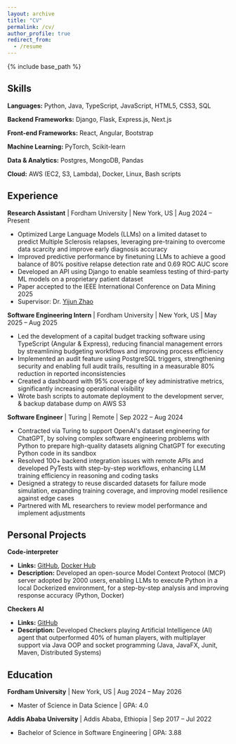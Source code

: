 ```yaml
---
layout: archive
title: "CV"
permalink: /cv/
author_profile: true
redirect_from:
  - /resume
---
```


{% include base_path %}

## Skills

**Languages:** Python, Java, TypeScript, JavaScript, HTML5, CSS3, SQL

**Backend Frameworks:** Django, Flask, Express.js, Next.js

**Front-end Frameworks:** React, Angular, Bootstrap

**Machine Learning:** PyTorch, Scikit-learn

**Data & Analytics:** Postgres, MongoDB, Pandas

**Cloud:** AWS (EC2, S3, Lambda), Docker, Linux, Bash scripts

## Experience

**Research Assistant** | Fordham University | New York, US | Aug 2024 – Present
- Optimized Large Language Models (LLMs) on a limited dataset to predict Multiple Sclerosis relapses, leveraging pre-training to overcome data scarcity and improve early diagnosis accuracy
- Improved predictive performance by finetuning LLMs to achieve a good balance of 80% positive relapse detection rate and 0.69 ROC AUC score
- Developed an API using Django to enable seamless testing of third-party ML models on a proprietary patient dataset
- Paper accepted to the IEEE International Conference on Data Mining 2025
- Supervisor: Dr. [Yijun Zhao](https://storm.cis.fordham.edu/~yzhao/)

**Software Engineering Intern** | Fordham University | New York, US | May 2025 – Aug 2025
- Led the development of a capital budget tracking software using TypeScript (Angular & Express), reducing financial management errors by streamlining budgeting workflows and improving process efficiency
- Implemented an audit feature using PostgreSQL triggers, strengthening security and enabling full audit trails, resulting in a measurable 80% reduction in reported inconsistencies
- Created a dashboard with 95% coverage of key administrative metrics, significantly increasing operational visibility
- Wrote bash scripts to automate deployment to the development server, & backup database dump on AWS S3

**Software Engineer** | Turing | Remote | Sep 2022 – Aug 2024
- Contracted via Turing to support OpenAI's dataset engineering for ChatGPT, by solving complex software engineering problems with Python to prepare high-quality datasets aligning ChatGPT for executing Python code in its sandbox
- Resolved 100+ backend integration issues with remote APIs and developed PyTests with step-by-step workflows, enhancing LLM training efficiency in reasoning and coding tasks
- Designed a strategy to reuse discarded datasets for failure mode simulation, expanding training coverage, and improving model resilience against edge cases
- Partnered with ML researchers to review model performance and implement adjustments

## Personal Projects

**Code-interpreter**
- **Links:** [GitHub](https://github.com/akuadane/mcp-code-interpreter), [Docker Hub](https://hub.docker.com/mcp/server/mcp-code-interpreter/overview)
- **Description:** Developed an open-source Model Context Protocol (MCP) server adopted by 2000 users, enabling LLMs to execute Python in a local Dockerized environment, for a step-by-step analysis and improving response accuracy (Python, Docker)

**Checkers AI**
- **Links:** [GitHub](https://github.com/akuadane/Checkers-AI)
- **Description:** Developed Checkers playing Artificial Intelligence (AI) agent that outperformed 40% of human players, with multiplayer support via Java OOP and socket programming (Java, JavaFX, Junit, Maven, Distributed Systems)

## Education

**Fordham University** | New York, US | Aug 2024 – May 2026
- Master of Science in Data Science | GPA: 4.0

**Addis Ababa University** | Addis Ababa, Ethiopia | Sep 2017 – Jul 2022
- Bachelor of Science in Software Engineering | GPA: 3.88
